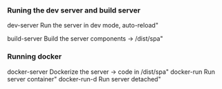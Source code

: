 ### Runing the dev server and build server

dev-server Run the server in dev mode, auto-reload"

build-server Build the server components -> /dist/spa"

### Running docker

docker-server Dockerize the server -> code in /dist/spa"
docker-run Run server container"
docker-run-d Run server detached"

